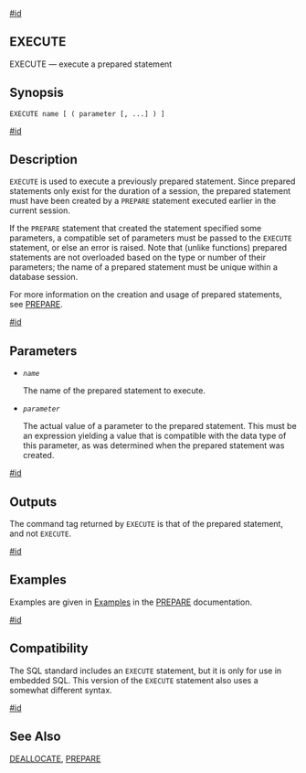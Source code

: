 [#id](#SQL-EXECUTE)

## EXECUTE

EXECUTE — execute a prepared statement

## Synopsis

```
EXECUTE name [ ( parameter [, ...] ) ]
```

[#id](#id-1.9.3.147.6)

## Description

`EXECUTE` is used to execute a previously prepared statement. Since prepared statements only exist for the duration of a session, the prepared statement must have been created by a `PREPARE` statement executed earlier in the current session.

If the `PREPARE` statement that created the statement specified some parameters, a compatible set of parameters must be passed to the `EXECUTE` statement, or else an error is raised. Note that (unlike functions) prepared statements are not overloaded based on the type or number of their parameters; the name of a prepared statement must be unique within a database session.

For more information on the creation and usage of prepared statements, see [PREPARE](sql-prepare).

[#id](#id-1.9.3.147.7)

## Parameters

* *`name`*

  The name of the prepared statement to execute.

* *`parameter`*

  The actual value of a parameter to the prepared statement. This must be an expression yielding a value that is compatible with the data type of this parameter, as was determined when the prepared statement was created.

[#id](#id-1.9.3.147.8)

## Outputs

The command tag returned by `EXECUTE` is that of the prepared statement, and not `EXECUTE`.

[#id](#id-1.9.3.147.9)

## Examples

Examples are given in [Examples](sql-prepare#SQL-PREPARE-EXAMPLES) in the [PREPARE](sql-prepare) documentation.

[#id](#id-1.9.3.147.10)

## Compatibility

The SQL standard includes an `EXECUTE` statement, but it is only for use in embedded SQL. This version of the `EXECUTE` statement also uses a somewhat different syntax.

[#id](#id-1.9.3.147.11)

## See Also

[DEALLOCATE](sql-deallocate), [PREPARE](sql-prepare)